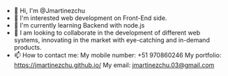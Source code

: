 - 👋 Hi, I'm @Jmartinezchu
- 👀 I'm interested web development on Front-End side.
- 🌱 I'm currently learning Backend with node.js 
- 💞️ I am looking to collaborate in the development of different web systems, innovating in the market with eye-catching and in-demand products.
- 📫 How to contact me: 
My mobile number: +51 970860246
My portfolio: https://jmartinezchu.github.io/
My email: jmartinezchu.03@gmail.com

<!---
Jmartinezchu/Jmartinezchu is a ✨ special ✨ repository because its `README.md` (this file) appears on your GitHub profile.
You can click the Preview link to take a look at your changes.
--->
